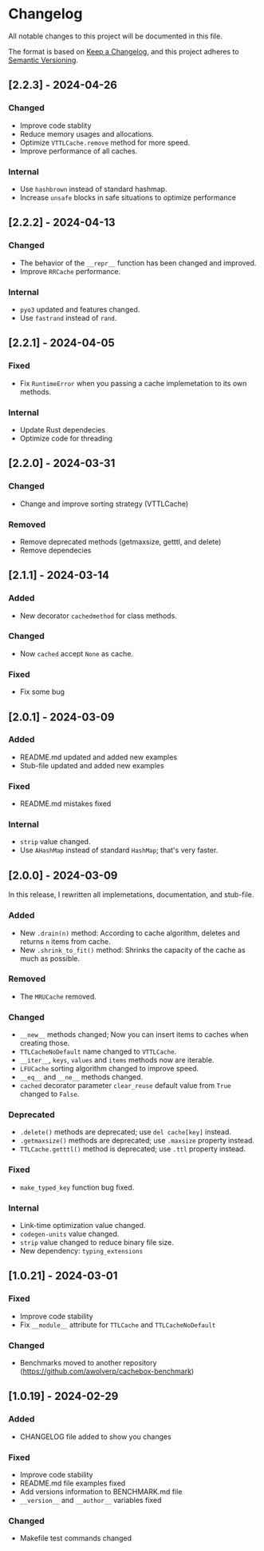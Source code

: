 # Changelog

All notable changes to this project will be documented in this file.

The format is based on [Keep a Changelog](https://keepachangelog.com/en/1.1.0/),
and this project adheres to [Semantic Versioning](https://semver.org/spec/v2.0.0.html).

## [2.2.3] - 2024-04-26

### Changed
- Improve code stablity
- Reduce memory usages and allocations.
- Optimize `VTTLCache.remove` method for more speed.
- Improve performance of all caches.

### Internal
- Use `hashbrown` instead of standard hashmap.
- Increase `unsafe` blocks in safe situations to optimize performance

## [2.2.2] - 2024-04-13

### Changed
- The behavior of the `__repr__` function has been changed and improved.
- Improve `RRCache` performance.

### Internal
- `pyo3` updated and features changed.
- Use `fastrand` instead of `rand`.

## [2.2.1] - 2024-04-05

### Fixed
- Fix `RuntimeError` when you passing a cache implemetation to its own methods.

### Internal
- Update Rust dependecies
- Optimize code for threading

## [2.2.0] - 2024-03-31

### Changed
- Change and improve sorting strategy (VTTLCache)

### Removed
- Remove deprecated methods (getmaxsize, getttl, and delete)
- Remove dependecies

## [2.1.1] - 2024-03-14

### Added
- New decorator `cachedmethod` for class methods.

### Changed
- Now `cached` accept `None` as cache.

### Fixed
- Fix some bug

## [2.0.1] - 2024-03-09

### Added
- README.md updated and added new examples
- Stub-file updated and added new examples

### Fixed
- README.md mistakes fixed

### Internal
- `strip` value changed.
- Use `AHashMap` instead of standard `HashMap`; that's very faster.

## [2.0.0] - 2024-03-09
In this release, I rewritten all implemetations, documentation, and stub-file.

### Added
- New `.drain(n)` method: According to cache algorithm, deletes and returns `n` items from cache.
- New `.shrink_to_fit()` method: Shrinks the capacity of the cache as much as possible.

### Removed
- The `MRUCache` removed.

### Changed
- `__new__` methods changed; Now you can insert items to caches when creating those.
- `TTLCacheNoDefault` name changed to `VTTLCache`.
- `__iter__`, `keys`, `values` and `items` methods now are iterable.
- `LFUCache` sorting algorithm changed to improve speed.
- `__eq__` and `__ne__` methods changed.
- `cached` decorator parameter `clear_reuse` default value from `True` changed to `False`.

### Deprecated
- `.delete()` methods are deprecated; use `del cache[key]` instead.
- `.getmaxsize()` methods are deprecated; use `.maxsize` property instead.
- `TTLCache.getttl()` method is deprecated; use `.ttl` property instead.

### Fixed
- `make_typed_key` function bug fixed.

### Internal
- Link-time optimization value changed.
- `codegen-units` value changed.
- `strip` value changed to reduce binary file size.
- New dependency: `typing_extensions`

## [1.0.21] - 2024-03-01

### Fixed

- Improve code stability
- Fix `__module__` attribute for `TTLCache` and `TTLCacheNoDefault`

### Changed

- Benchmarks moved to another repository (https://github.com/awolverp/cachebox-benchmark)

## [1.0.19] - 2024-02-29

### Added

- CHANGELOG file added to show you changes

### Fixed

- Improve code stability
- README.md file examples fixed
- Add versions information to BENCHMARK.md file
- `__version__` and `__author__` variables fixed

### Changed

- Makefile test commands changed
